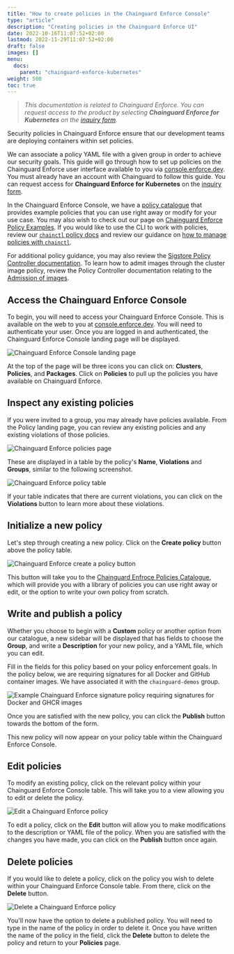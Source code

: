 ```yaml
---
title: "How to create policies in the Chainguard Enforce Console"
type: "article"
description: "Creating policies in the Chainguard Enforce UI"
date: 2022-10-16T11:07:52+02:00
lastmod: 2022-11-29T11:07:52+02:00
draft: false
images: []
menu:
  docs:
    parent: "chainguard-enforce-kubernetes"
weight: 500
toc: true
---
```


> _This documentation is related to Chainguard Enforce. You can request access to the product by selecting **Chainguard Enforce for Kubernetes** on the [inquiry form](https://www.chainguard.dev/get-demo?utm_source=docs)._

Security policies in Chainguard Enforce ensure that our development teams are deploying containers within set policies. 

We can associate a policy YAML file with a given group in order to achieve our security goals. This guide will go through how to set up policies on the Chainguard Enforce user interface available to you via [console.enforce.dev](https://console.enforce.dev). You must already have an account with Chainguard to follow this guide. You can request access for **Chainguard Enforce for Kubernetes** on the [inquiry form](https://www.chainguard.dev/get-demo?utm_source=docs).

In the Chainguard Enforce Console, we have a [policy catalogue](https://console.enforce.dev/policies/catalog) that provides example policies that you can use right away or modify for your use case. You may also wish to check out our page on [Chainguard Enforce Policy Examples](../chainguard-enforce-policy-examples). If you would like to use the CLI to work with policies, review our [`chainctl` policy docs](https://edu.chainguard.dev/chainguard/chainguard-enforce/chainctl-docs/chainctl_policies_apply/) and review our guidance on [how to manage policies with `chainctl`](https://edu.chainguard.dev/chainguard/chainguard-enforce/chainguard-enforce-kubernetes/chainguard-policies-cli/).

For additional policy guidance, you may also review the [Sigstore Policy Controller documentation](https://docs.sigstore.dev/policy-controller/overview). To learn how to admit images through the cluster image policy, review the Policy Controller documentation relating to the [Admission of images](https://docs.sigstore.dev/policy-controller/overview/#admission-of-images).

## Access the Chainguard Enforce Console

To begin, you will need to access your Chainguard Enforce Console. This is available on the web to you at [console.enforce.dev](https://console.enforce.dev). You will need to authenticate your user. Once you are logged in and authenticated, the Chainguard Enforce Console landing page will be displayed. 

![Chainguard Enforce Console landing page](console-landing-page.png)

At the top of the page will be three icons you can click on: **Clusters**, **Policies**, and **Packages**. Click on **Policies** to pull up the policies you have available on Chainguard Enforce.

## Inspect any existing policies

If you were invited to a group, you may already have policies available. From the Policy landing page, you can review any existing policies and any existing violations of those policies. 

![Chainguard Enforce policies page](policies-page.png)

These are displayed in a table by the policy's **Name**, **Violations** and **Groups**, similar to the following screenshot.

![Chainguard Enforce policy table](policy-table.png)

If your table indicates that there are current violations, you can click on the **Violations** button to learn more about these violations.

## Initialize a new policy

Let's step through creating a new policy. Click on the **Create policy** button above the policy table. 

![Chainguard Enforce create a policy button](create-policy.png)

This button will take you to the [Chainguard Enfroce Policies Catalogue](https://console.enforce.dev/policies/catalog), which will provide you with a library of policies you can use right away or edit, or the option to write your own policy from scratch. 

## Write and publish a policy

Whether you choose to begin with a **Custom** policy or another option from our catalogue, a new sidebar will be displayed that has fields to choose the **Group**, and write a **Description** for your new policy, and a YAML file, which you can edit.

Fill in the fields for this policy based on your policy enforcement goals. In the policy below, we are requiring signatures for all Docker and GitHub container images. We have associated it with the `chainguard-demos` group. 

![Example Chainguard Enforce signature policy requiring signatures for Docker and GHCR images](example-policy.png)

Once you are satisfied with the new policy, you can click the **Publish** button towards the bottom of the form.

This new policy will now appear on your policy table within the Chainguard Enforce Console.

## Edit policies

To modify an existing policy, click on the relevant policy within your Chainguard Enforce Console table. This will take you to a view allowing you to edit or delete the policy. 

![Edit a Chainguard Enforce policy](edit-a-policy.png)

To edit a policy, click  on the **Edit** button will allow you to make modifications to the description or YAML file of the policy. When you are satisfied with the changes you have made, you can click on the **Publish** button once again.

## Delete policies

If you would like to delete a policy, click on the policy you wish to delete within your Chainguard Enforce Console table. From there, click on the **Delete** button. 

![Delete a Chainguard Enforce policy](delete-policy.png)

You'll now have the option to delete a published policy. You will need to type in the name of the policy in order to delete it. Once you have written the name of the policy in the field, click the **Delete** button to delete the policy and return to your **Policies** page. 
